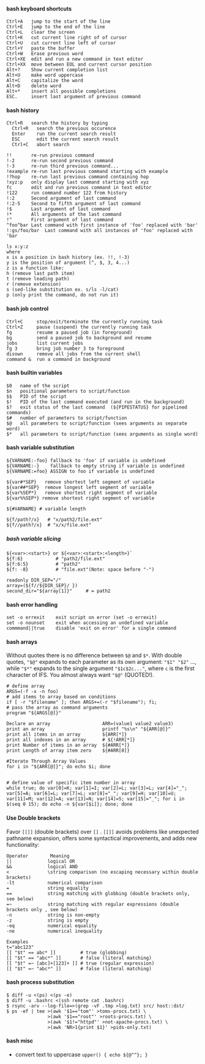 
#### bash keyboard shortcuts

```
Ctrl+A   jump to the start of the line
Ctrl+E   jump to the end of the line
Ctrl+L   clear the screen
Ctrl+K   cut current line right of of cursor
Ctrl+U   cut current line left of cursor
Ctrl+Y   paste the buffer
Ctrl+W   Erase previous word
Ctrl+XE  edit and run a new command in text editor
Ctrl+XX  move between EOL and current cursor position
Alt+?    Show current completion list
Alt+U    make word uppercase
Alt+C    capitalize the word
Alt+D    delete word
Alt+*    insert all possible completions
ESC.     insert last argument of previous command
```

#### bash history

```
Ctrl+R   search the history by typing
  Ctrl+R   search the previous occurence
  Enter    run the current search result
  ESC      edit the current search result
  Ctrl+C   abort search

!!       re-run previous command
!-2      re-run second previous command
!-3      re-run third previous command...
!example re-run last previous command starting with example
!?hop    re-run last previous command containing hop
!xyz:p   only display last command starting with xyz
fc       edit and run previous command in text editor
!122     run command number 122 from history
!:2      Second argument of last command
!:2-5    Second to fifth argument of last command
!$       Last argument of last command
!*       All arguments of the last command
!^       First argument of last command
^foo^bar Last command with first instance of 'foo' replaced with 'bar'
!:gs/foo/bar  Last command with all instances of 'foo' replaced with 'bar
```

```
ls x:y:z
where
x is a position in bash history (ex. !!, !-3)
y is the position of argument (^, $, 3, 4...)
z is a function like:
h (remove last path item)
t (remove leading path)
r (remove extension)
s (sed-like substitution ex. s/ls -l/cat)
p (only print the command, do not run it)
```

#### bash job control

```
Ctrl+C     stop/exit/terminate the currently running task
Ctrl+Z     pause (suspend) the currently running task
fg         resume a paused job (in foreground)
bg         send a paused job to background and resume
jobs       list current jobs
fg 3       bring job number 3 to foreground
disown     remove all jobs from the current shell
command &  run a command in background

```

#### bash builtin variables

```
$0   name of the script
$n   positional parameters to script/function
$$   PID of the script
$!   PID of the last command executed (and run in the background)
$?   exit status of the last command  (${PIPESTATUS} for pipelined commands)
$#   number of parameters to script/function
$@   all parameters to script/function (sees arguments as separate word)
$*   all parameters to script/function (sees arguments as single word)
```


#### bash variable substitution

```
${VARNAME:-foo} fallback to 'foo' if variable is undefined
${VARNAME:-}    fallback to empty string if variable is undefined
${VARNAME:=foo} ASSIGN to foo if variable is undefined
```

```
${var#*SEP}   remove shortest left segment of variable
${var##*SEP}  remove longest left segment of variable
${var%SEP*}   remove shortest right segment of variable
${var%%SEP*} remove shortest right segment of variable
```

```
${#VARNAME} # variable length
```

```
${f/path?/x}   # "x/path2/file.ext"
${f//path?/x}  # "x/x/file.ext"
```


##### bash variable slicing

```
${<var>:<start>} or ${<var>:<start>:<length>}`
${f:6}            # "path2/file.ext"
${f:6:5}          # "path2"
${f: -8}          # "file.ext"(Note: space before "-")
```

```
readonly DIR_SEP="/"
array=(${f//${DIR_SEP}/ })
second_dir="${array[1]}"     # = path2
```

#### bash error handling

```
set -o errexit    exit script on error (set -o errexit)
set -o nounset    exit when accessing an undefined variable
commmand||true    disable 'exit on error' for a single command

```

#### bash arrays

Without quotes there is no difference between `$@` and `$*`. With double quotes, `"$@"` expands to each parameter as its own argument: `"$1" "$2"` ..., while `"$*"` expands to the single argument `"$1c$2c..."`, where `c` is the first character of IFS. You almost always want `"$@"` (QUOTED!).


```
# define array
ARGS=(-f -x -n foo)
# add items to array based on conditions
if [ -r "$filename" ]; then ARGS+=(-r "$filename"); fi;
# pass the array as command arguments
program "${ARGS[@]}"
```

```
Declare an array                   ARR=(value1 value2 value3)
print an array                     printf "%s\n" "${ARR[@]}"
print all items in an array        ${ARR[*]}
print all indexes in an array      # ${!ARR[*]}
print Number of items in an array  ${#ARR[*]}
print Length of array item zero    ${#ARR[0]}

#Iterate Through Array Values 
for i in "${ARR[@]}"; do echo $i; done


# define value of specific item number in array
while true; do var[0]=K; var[1]=I; var[2]=L; var[3]=L; var[4]="_"; var[5]=A; var[6]=L; var[7]=L; var[8]="_"; var[9]=H; var[10]=U; var[11]=M; var[12]=A; var[13]=N; var[14]=S; var[15]="_"; for i in $(seq 0 15); do echo -n ${var[$i]}; done; done
```


#### Use Double brackets

Favor `[[]]` (double brackets) over `[]` . `[[]]` avoids problems like unexpected pathname expansion, offers some syntactical improvements, and adds new functionality:


	Operator        Meaning
    ||             logical OR
    &&             logical AND
    <              \string comparison (no escaping necessary within double brackets)
    -lt            numerical comparison
    =              string equality
    ==             string matching with globbing (double brackets only, see below)
    =~             string matching with regular expressions (double brackets only , see below)
    -n             string is non-empty
    -z             string is empty
    -eq            numerical equality
    -ne            numerical inequality

    Examples
    t="abc123"
    [[ "$t" == abc* ]]         # true (globbing)
    [[ "$t" == "abc*" ]]       # false (literal matching)
    [[ "$t" =~ [abc]+[123]+ ]] # true (regular expression)
    [[ "$t" =~ "abc*" ]]       # false (literal matching)


#### bash process substitution


```
$ diff -u <(ps) <(ps -e)
$ diff -u .bashrc <(ssh remote cat .bashrc)
$ rsync -arv --log-file=>(grep -vF .tmp >log.txt) src/ host::dst/
$ ps -ef | tee >(awk '$1=="tom"' >toms-procs.txt) \
               >(awk '$1=="root"' >roots-procs.txt) \
               >(awk '$1!="httpd"' >not-apache-procs.txt) \
               >(awk 'NR>1{print $1}' >pids-only.txt)
```


#### bash misc

- convert text to uppercase `upper() { echo ${@^^}; }`


